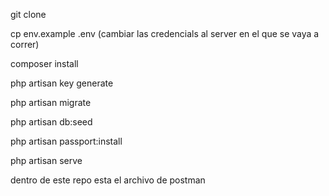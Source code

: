 git clone 

cp env.example .env (cambiar las credencials al server en el que se vaya a correr)

composer install

php artisan key generate

php artisan migrate

php artisan db:seed 

php artisan passport:install

php artisan serve

dentro de este repo esta el archivo de postman
